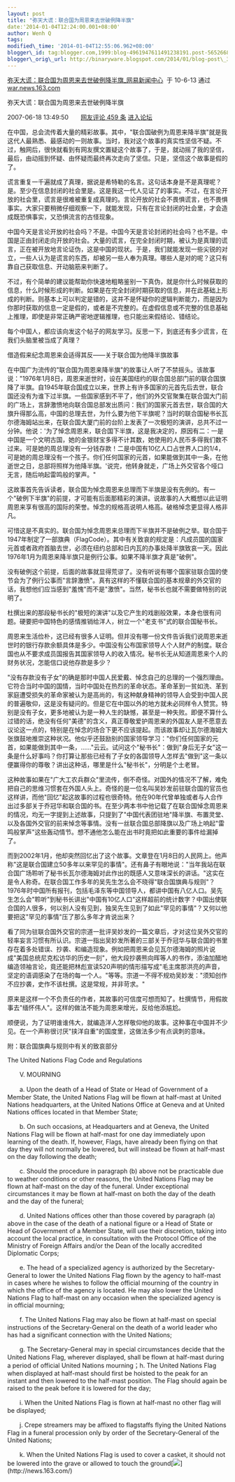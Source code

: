 ```yaml
--- 
layout: post 
title: "弥天大谎：联合国为周恩来去世破例降半旗" 
date:'2014-01-04T12:24:00.001+08:00' 
author: Wenh Q
tags:
modified\_time: '2014-01-04T12:55:06.962+08:00' 
blogger\_id: tag:blogger.com,1999:blog-4961947611491238191.post-5652668125961157558
blogger\_orig\_url: http://binaryware.blogspot.com/2014/01/blog-post\_394.html
---
```

[弥天大谎：联合国为周恩来去世破例降半旗\_网易新闻中心](http://war.news.163.com/07/0618/13/3H9AESHT00011MSF.html)  于
10-6-13 通过 [war.news.163.com](http://war.news.163.com/)



弥天大谎：联合国为周恩来去世破例降半旗





2007-06-18 13:49:50　　[网友评论 459
条](https://www.blogger.com/blogger.g?blogID=4961947611491238191)
[进入论坛](http://bbs.163.com/)





在中国，总会流传着大量的精彩故事。其中，"联合国破例为周恩来降半旗"就是我这代人最熟悉、最感动的一则故事。当时，我对这个故事的真实性坚信不疑。不过，触网后，很快就看到有网友撰文置疑这个故事了，于是，就动摇了我的坚信，最后，由动摇到怀疑、由怀疑而最终再次走向了坚信。只是，坚信这个故事是假的了。





谎言重复一千遍就成了真理，据说是希特勒的名言。这句话本身是不是真理呢？是。至少在信息封闭的社会里是。这是我这一代人见证了的事实。不过，在言论开放的社会里，谎言是很难被重复成真理的。言论开放的社会不畏惧谎言，也不畏惧事实。大家只要稍微仔细观察一下，就能发现，只有在言论封闭的社会里，才会造成既恐惧事实，又恐惧流言的古怪现象。





中国今天是言论开放的社会吗？不是。中国今天是言论封闭的社会吗？也不是。中国是正由封闭走向开放的社会。大量的谎言，在完全封闭时期，被认为是真理的谎言，正在被开放地言论证伪，这是中国的现状。于是，我们就能发现一些尖锐的对立，一些人认为是谎言的东西，却被另一些人奉为真理。哪些人是对的呢？这只有靠自己获取信息、开动脑筋来判断了。





不过，有个简单的建议能帮助你快速地粗略鉴别一下真伪，就是你什么时候获取的信息，什么时候形成的判断。如果是在完全封闭时期获取的信息，并在此基础上形成的判断。则基本上可以判定是错的，这并不是怀疑你的逻辑判断能力，而是因为你那时获取的信息一定是假的，或者是不完整的。在虚假信息或不完整的信息基础上推理，即使是非常正确严密地逻辑推理，也只能出来假结论、错结论。





每个中国人，都应该向发这个帖子的网友学习。反思一下，到底还有多少谎言，在我们头脑里被当成了真理？





借造假来纪念周恩来会适得其反——关于联合国为他降半旗故事





在中国广为流传的"联合国为周恩来降半旗"的故事让人听了不禁摇头。该故事说："1976年1月8日，周恩来逝世时，设在美国纽约的联合国总部门前的联合国旗降了半旗。自1945年联合国成立以来，世界上有许多国家的元首先后去世，联合国还没有为谁下过半旗。一些国家感到不平了，他们的外交官聚集在联合国大门前的广场上，言辞激愤地向联合国总部发出质问：我们的国家元首去世，联合国的大旗升得那么高，中国的总理去世，为什么要为他下半旗呢？当时的联合国秘书长瓦尔德海姆站出来，在联合国大厦门前的台阶上发表了一次极短的演讲，总共不过一分钟。他说：'为了悼念周恩来，联合国下半旗，这是我决定的，原因有二：一是中国是一个文明古国，她的金银财宝多得不计其数，她使用的人民币多得我们数不过来。可是她的周总理没有一分钱存款！二是中国有10亿人口占世界人口的1/4，可是她的周总理没有一个孩子。你们任何国家的元首，如果能做到其中一条，在他逝世之日，总部将照样为他降半旗。'说完，他转身就走，广场上外交官各个哑口无言，随后响起雷鸣般的掌声。"





这故事首先告诉读者，联合国为悼念周恩来总理而下半旗是没有先例的。有一个"破例下半旗"的前提，才可能有后面那精彩的演讲。说故事的人大概想以此证明周恩来享有很高的国际的荣誉。悼念的规格高说明人格高。破格悼念更显得人格非凡。





可惜这是不真实的。联合国为悼念周恩来总理而下半旗并不是破例之举。联合国于1947年制定了一部旗典（FlagCode）。其中有关致哀的规定是：凡成员国的国家元首或者政府首脑去世，必须在纽约总部和日内瓦的办事处降半旗致哀一天。因此1976年1月为周恩来降半旗只是例行公事。如果不降半旗才真是"破例"。





没有破例这个前提，后面的故事就显得荒谬了。没有听说有哪个国家驻联合国的使节会为了例行公事而"言辞激愤"。真有这样的不懂联合国的基本规章的外交官的话，我想他们应当感到"羞愧"而不是"激愤"。当然，秘书长也就不需要做特别的说明了。





杜撰出来的那段秘书长的"极短的演讲"以及它产生的戏剧般效果，本身也很有问题。硬要把中国特色的感情推销给洋人，树立一个"老支书"式的联合国秘书长。





周恩来生活俭朴，这已经有很多人证明。但并没有哪一份文件告诉我们说周恩来逝世时的银行存款余额具体是多少。中国没有公布国家领导人个人财产的制度。联合国也从不要求成员国报告其国家领导人的收入情况。秘书长无从知道周恩来个人的财务状况，怎能信口说他存款是多少？





"没有存款没有子女"的确是那时中国人民爱戴、悼念自己的总理的一个强烈理由。它符合当时中国的国情，当时中国处在热烈的革命状态。革命革到一贫如洗、革到家庭遭受损失的革命家被认为是高尚的，有这种献身精神的领导人会受到中国人民的普遍敬仰，这是没有疑问的。但是它在中国以外的地方就未必同样令人赞赏。特别是没有子女，更多地被认为是一种人生的缺憾，甚至是一种失败。即便不算什么过错的话，绝没有任何"美德"的含义，真正尊敬爱护周恩来的外国友人是不愿意去议论这一点的，特别是在悼念的场合下更不应该提起。而该故事却让瓦尔德海姆大张旗鼓地推崇这种状况。他似乎还鼓励别的国家领导学习："你们任何国家的元首，如果能做到其中一条，……"云云。试问这个"秘书长"：做到"身后无子女"这一条是什么好事吗？你打算让那些已经有了子女的各国领导人怎样去"做到"这一条以便赢得你的尊敬？讲出这种话，哪里是什么"秘书长"，分明是个土老冒。





这种故事如果在"广大工农兵群众"里流传，倒不奇怪。对国外的情况不了解，难免把自己的思维习惯套在外国人头上。奇怪的是一位名叫吴妙发前驻联合国的官员也这样讲，而他"回忆"起这故事的过程也很奇特。他在90年代曾单独或者与人合作出过多部关于乔冠华和联合国的书。在至少两本书中他记载了在联合国悼念周恩来的情况，均无一字提到上述故事，只提到了"中国代表团驻地"降半旗、布置灵堂、以及各国外交官的前来悼念等事情。没有一丝联合国总部降旗以及广场上响起"雷鸣般掌声"这些轰动情节。想不通他怎么能在出书时竟把如此重要的事件给漏掉了。





而到2002年1月，他却突然回忆出了这个故事。文章登在1月8日的人民网上。他声称"这是联合国建立50多年以来罕见的事情"。还有鼻子有眼地说："当年我站在联合国广场聆听了秘书长瓦尔德海姆对此作出的既感人又意味深长的讲话。"这实在是令人称奇。在联合国工作多年的吴先生怎么会不晓得"联合国旗典与规则"？1976年时中国所有报刊，包括毛泽东等中国领导人，都讲中国有八亿人口。吴先生怎么会"聆听"到秘书长讲出"中国有10亿人口"这样超前的统计数字？中国出使联合国的人很多，何以别人没有见到，独吴先生见到了如此"罕见的事情"？又何以他要把这"罕见的事情"压了那么多年才肯说出来？





看了同为驻联合国外交官的宗道一批评吴妙发的一篇文章后，才对这位吴外交官的轻率妄言习惯有所认识。宗道一指出吴妙发所著的三部关于乔冠华与联合国的书里存在着多处错误、抄袭、和编造现象。例如把周恩来会见瓦尔德海姆的照片说成"美国总统尼克松访华的历史一刻"，他大段抄袭熊向晖等人的书作，添油加醋地编造领袖言论，竟还能把林彪宣读520声明的情形描写成"毛主席那洪亮的声音，坚定的语调感染了在场的每一个人。"等等。宗道一不得不规劝吴妙发："须知创作不应抄袭，史作不该杜撰。这是常规，并非苛求。"





原来是这样一个不负责任的作者，其故事的可信度可想而知了。杜撰情节，用假故事去"缅怀伟人"。这样的做法不能为周恩来增光，反给他添尴尬。





顺便说，为了证明谁谁伟大，就编造洋人怎样敬仰他的故事。这种事在中国并不少见。在一个声称很讨厌"挟洋自重"的国度里，这做法多少有点讽刺的意味。





附：联合国旗典与规则中有关的致哀部分





The United Nations Flag Code and Regulations



　　V. MOURNING



　　a. Upon the death of a Head of State or Head of Government of a
Member State, the United Nations Flag will be flown at half-mast at
United Nations headquarters, at the United Nations Office at Geneva and
at United Nations offices located in that Member State;



　　b. On such occasions, at Headquarters and at Geneva, the United
Nations Flag will be flown at half-mast for one day immediately upon
learning of the death. If, however, Flags, have already been flying on
that day they will not normally be lowered, but will instead be flown at
half-mast on the day following the death;



　　c. Should the procedure in paragraph (b) above not be practicable
due to weather conditions or other reasons, the United Nations Flag may
be flown at half-mast on the day of the funeral. Under exceptional
circumstances it may be flown at half-mast on both the day of the death
and the day of the funeral;



　　d. United Nations offices other than those covered by paragraph (a)
above in the case of the death of a national figure or a Head of State
or Head of Government of a Member State, will use their discretion,
taking into account the local practice, in consultation with the
Protocol Office of the Ministry of Foreign Affairs and/or the Dean of
the locally accredited Diplomatic Corps;



　　e. The head of a specialized agency is authorized by the
Secretary-General to lower the United Nations Flag flown by the agency
to half-mast in cases where he wishes to follow the official mourning of
the country in which the office of the agency is located. He may also
lower the United Nations Flag to half-mast on any occasion when the
specialized agency is in official mourning;



　　f. The United Nations Flag may also be flown at half-mast on special
instructions of the Secretary-General on the death of a world leader who
has had a significant connection with the United Nations;



　　g. The Secretary-General may in special circumstances decide that
the United Nations Flag, wherever displayed, shall be flown at half-mast
during a period of official United Nations mourning；h. The United
Nations Flag when displayed at half-mast should first be hoisted to the
peak for an instant and then lowered to the half-mast position. The Flag
should again be raised to the peak before it is lowered for the day;



　　i. When the United Nations Flag is flown at half-mast no other flag
will be displayed;



　　j. Crepe streamers may be affixed to flagstaffs flying the United
Nations Flag in a funeral procession only by order of the
Secretary-General of the United Nations;



　　k. When the United Nations Flag is used to cover a casket, it should
not be lowered into the grave or allowed to touch the
ground[![](https://images-blogger-opensocial.googleusercontent.com/gadgets/proxy?url=http%3A%2F%2Fcimg2.163.com%2Fcnews%2Fimg07%2Fend_i.gif&container=blogger&gadget=a&rewriteMime=image%2F*)](http://news.163.com/)
